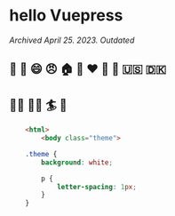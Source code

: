 # hello Vuepress

*Archived April 25. 2023. Outdated*

## :tada: :100: :smile: :angry: :house: :car: :heart: :yellow_heart: :ocean: :us: :denmark:

## :surfing_woman: :surfing_man: :surfer: :call_me_hand:

````html
	<html>
		<body class="theme">
````

````scss
	.theme {
		background: white;

		p {
			letter-spacing: 1px;
		}
	}
````

